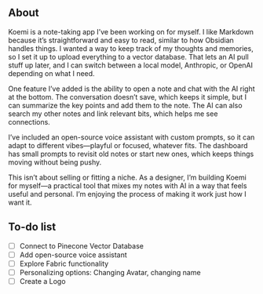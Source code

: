 ## About

Koemi is a note-taking app I’ve been working on for myself. I like Markdown because it’s straightforward and easy to read, similar to how Obsidian handles things. I wanted a way to keep track of my thoughts and memories, so I set it up to upload everything to a vector database. That lets an AI pull stuff up later, and I can switch between a local model, Anthropic, or OpenAI depending on what I need.

One feature I’ve added is the ability to open a note and chat with the AI right at the bottom. The conversation doesn’t save, which keeps it simple, but I can summarize the key points and add them to the note. The AI can also search my other notes and link relevant bits, which helps me see connections.

I’ve included an open-source voice assistant with custom prompts, so it can adapt to different vibes—playful or focused, whatever fits. The dashboard has small prompts to revisit old notes or start new ones, which keeps things moving without being pushy.

This isn’t about selling or fitting a niche. As a designer, I’m building Koemi for myself—a practical tool that mixes my notes with AI in a way that feels useful and personal. I’m enjoying the process of making it work just how I want it.

## To-do list

- [ ] Connect to Pinecone Vector Database
- [ ] Add open-source voice assistant
- [ ] Explore Fabric functionality
- [ ] Personalizing options: Changing Avatar, changing name
- [ ] Create a Logo
